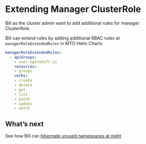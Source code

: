 # Extending Manager ClusterRole

Bill as the cluster admin want to add additional rules for manager ClusterRole.

Bill can extend rules by adding additional RBAC rules at `managerRoleExtendedRules` in MTO Helm Charts
```yaml
managerRoleExtendedRules:
  - apiGroups:
    - user.openshift.io
    resources:
    - groups
    verbs:
    - create
    - delete
    - get
    - list
    - patch
    - update
    - watch
```
## What’s next

See how Bill can [hibernate unused namespaces at night](./hibernation.html)

